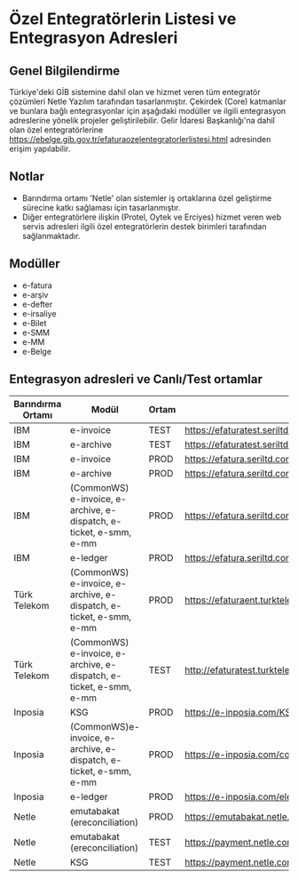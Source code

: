 # Özel Entegratörlerin Listesi ve Entegrasyon Adresleri

## Genel Bilgilendirme
Türkiye'deki GİB sistemine dahil olan ve hizmet veren tüm entegratör çözümleri Netle Yazılım tarafından tasarlanmıştır. Çekirdek (Core) katmanlar ve bunlara bağlı entegrasyonlar için aşağıdaki modüller ve ilgili entegrasyon adreslerine yönelik projeler geliştirilebilir.
Gelir İdaresi Başkanlığı'na dahil olan özel entegratörlerine https://ebelge.gib.gov.tr/efaturaozelentegratorlerlistesi.html adresinden erişim yapılabilir.

## Notlar
- Barındırma ortamı 'Netle' olan sistemler iş ortaklarına özel geliştirme sürecine katkı sağlaması için tasarlanmıştır.
- Diğer entegratörlere ilişkin (Protel, Oytek ve Erciyes) hizmet veren web servis adresleri ilgili özel entegratörlerin destek birimleri tarafından sağlanmaktadır.

## Modüller
- e-fatura 
- e-arşiv
- e-defter
- e-irsaliye
- e-Bilet
- e-SMM
- e-MM
- e-Belge

## Entegrasyon adresleri ve Canlı/Test ortamlar
|Barındırma Ortamı|Modül|Ortam|Url
|---|---|---|---|
|IBM|e-invoice|TEST|https://efaturatest.seriltd.com.tr/entegrasyon10/EFaturaEntegrasyonu.asmx
|IBM|e-archive|TEST|https://efaturatest.seriltd.com.tr/EArcWebService/EArcIntegration10.asmx
|IBM|e-invoice|PROD|https://efatura.seriltd.com.tr/entegrasyon10/EFaturaEntegrasyonu.asmx
|IBM|e-archive|PROD|https://efatura.seriltd.com.tr/EArcWebService/EArcIntegration10.asmx
|IBM|(CommonWS) e-invoice, e-archive, e-dispatch, e-ticket, e-smm, e-mm|PROD|https://efatura.seriltd.com.tr/CommonInvoice.Web.Service/Integration10.asmx
|IBM|e-ledger|PROD|https://efatura.seriltd.com.tr/eledgerintegration/integration10.asmx
|Türk Telekom|(CommonWS) e-invoice, e-archive, e-dispatch, e-ticket, e-smm, e-mm|PROD|https://efaturaent.turktelekom.com.tr:10443/CommonInvoice.Web.Service/Integration10.asmx
|Türk Telekom|(CommonWS) e-invoice, e-archive, e-dispatch, e-ticket, e-smm, e-mm|TEST|http://efaturatest.turktelekom.com.tr/CommonInvoice.Web.Service/Integration10.asmx
|Inposia|KSG|PROD|https://e-inposia.com/KSG.Web.Service/KSGIntegration10.asmx
|Inposia|(CommonWS)e-invoice, e-archive, e-dispatch, e-ticket, e-smm, e-mm|PROD|https://e-inposia.com/commonInvoice.web.service/integration10.asmx
|Inposia|e-ledger|PROD|https://e-inposia.com/eledgerIntegration/Integration10.asmx
|Netle|emutabakat (ereconciliation)|PROD|https://emutabakat.netle.com.tr/CommonWebService/Reconciliation10.asmx
|Netle|emutabakat (ereconciliation)|TEST|https://payment.netle.com.tr/CommonInvoice.Web.Service/reconciliation10.asmx
|Netle|KSG|TEST|https://payment.netle.com.tr/KSG.Web.Service/KSGIntegration10.asmx
